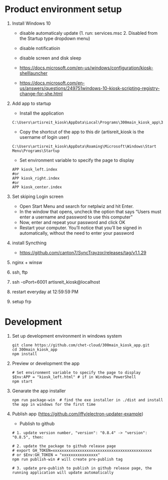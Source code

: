 # Product environment setup

1. Install Windows 10
    - disable automaticaly update (1. run: services.msc 2. Disabled from the Startup type dropdown menu)
    - disable notificatioin
    - disable screen and disk sleep

    - https://docs.microsoft.com/en-us/windows/configuration/kiosk-shelllauncher
    - https://docs.microsoft.com/en-us/answers/questions/249751windows-10-kiosk-scripting-registry-change-for-she.html
2. Add app to startup

    - Install the application 
    ```shell
    C:\Users\artisreit_kiosk\AppData\Local\Programs\300main_kiosk_app\300main_kiosk_app.exe
    ```
    - Copy the shortcut of the app to this dir (artisreit_kiosk is the username of login user)
    ```shell
    C:\Users\artisreit_kiosk\AppData\Roaming\Microsoft\Windows\Start Menu\Programs\Startup
    ```
    - Set environment variable to specify the page to display
    ```shell
    APP kiosk_left.index
    #or
    APP kiosk_right.index
    #or
    APP kiosk_center.index
    ```

3. Set skiping Login screen

    - Open Start Menu and search for netplwiz and hit Enter.
    - In the window that opens, uncheck the option that says “Users must enter a username and password to use this computer”
    - Now, enter and repeat your password and click OK
    - Restart your computer. You’ll notice that you’ll be signed in automatically, without the need to enter your password

4. install Syncthing
    - https://github.com/canton7/SyncTrayzor/releases/tag/v1.1.29


5. nginx + winsw

6. ssh, ftp

7. ssh -oPort=6001 artisreit_kiosk@localhost

8. restart everyday at 12:59:59 PM
 
9. setup frp

# Development 

1. Set up development environment in windows system

    ```shell
    git clone https://github.com/chet-cloud/300main_kiosk_app.git
    cd 300main_kiosk_app
    npm install 
    ```

2. Preview or development the app
    ```shell
    # Set environment variable to specify the page to display
    $Env:APP = "kiosk_left.html" # if in Windows PowerShell
    npm start  
    ```

3. Genarate the app installer
    ```shell
    npm run package-win  # find the exe installer in ./dist and install the app in windows for the first time
    ```

4. Publish app (https://github.com/iffy/electron-updater-example)
    - Publish to github
    ```shell
    # 1. update version number, "version": "0.8.4" -> "version": "0.8.5", then:

    # 2. update the package to github release page
    # export GH_TOKEN=xxxxxxxxxxxxxxxxxxxxxxxxxxxxxxxxxxxxxxxxxxxx
    # or $Env:GH_TOKEN = "xxxxxxxxxxxxxxxx"
    npm run publish-win # will create pre-publish tag

    # 3. update pre-publish to publish in github release page, the running application will update automatically
    ```

